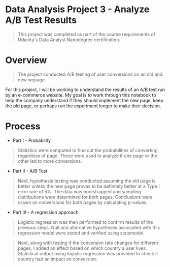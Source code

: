 # Data Analysis Project 3 - Analyze A/B Test Results

>This project was completed as part of the course requirements of Udacity's Data Analyst Nanodegree certification.

# Overview

>The project conducted A/B testing of user conversions on an old and new wepage.

For this project, I will be working to understand the results of an A/B test run by an e-commerce website. My goal is to work through this notebook to help the company understand if they should implement the new page, keep the old page, or perhaps run the experiment longer to make their decision.

# Process
- Part I - Probability
>Statistics were computed to find out the probabilities of converting regardless of page. These were used to analyze if one page or the other led to more conversions.

- Part II - A/B Test
> Next, hypothesis testing was conducted assuming the old page is better unless the new page proves to be definitely better at a Type I error rate of 5%.
>The data was bootstrapped and sampling distributions were determined for both pages. Conclusions were drawn on conversions for both pages by calculating p-values.

- Part III - A regression approach
>Logistic regression was then performed to confirm results of the previous steps. Null and alternative hypotheses associated with this regression model were stated and verified using statsmodel.

>Next, along with testing if the conversion rate changes for different pages, I added an effect based on which country a user lives. Statistical output using logistic regression was provided to check if country had an impact on conversion.
